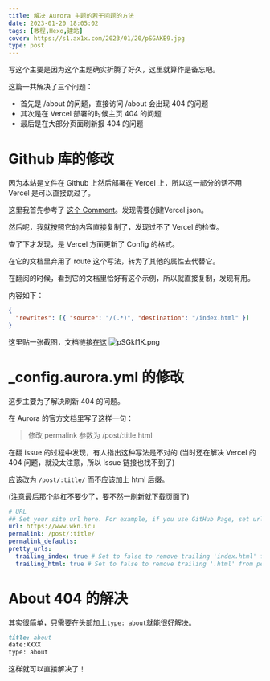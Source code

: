 ```yaml
---
title: 解决 Aurora 主题的若干问题的方法
date: 2023-01-20 18:05:02
tags: [教程,Hexo,建站]
cover: https://s1.ax1x.com/2023/01/20/pSGAKE9.jpg
type: post
---
```


写这个主要是因为这个主题确实折腾了好久，这里就算作是备忘吧。  

这篇一共解决了三个问题：

- 首先是 /about 的问题，直接访问 /about 会出现 404 的问题
- 其次是在 Vercel 部署的时候主页 404 的问题
- 最后是在大部分页面刷新报 404 的问题

# Github 库的修改  

因为本站是文件在 Github 上然后部署在 Vercel 上，所以这一部分的话不用 Vercel 是可以直接跳过了。  

这里我首先参考了 [这个 Comment][Comment1]。发现需要创建Vercel.json。  

然后呢，我就按照它的内容直接复制了，发现过不了 Vercel 的检查。  

查了下才发现，是 Vercel 方面更新了 Config 的格式。

在它的文档里弃用了 route 这个写法，转为了其他的属性去代替它。  

在翻阅的时候，看到它的文档里恰好有这个示例，所以就直接复制，发现有用。

内容如下：

```json
{
  "rewrites": [{ "source": "/(.*)", "destination": "/index.html" }]
}

```

这里贴一张截图，文档链接[在这][Vercel-doc]
![pSGkf1K.png][doc-pic]

# _config.aurora.yml 的修改

这步主要为了解决刷新 404 的问题。

在 Aurora 的官方文档里写了这样一句：

> 修改 permalink 参数为 /post/:title.html

在翻 issue 的过程中发现，有人指出这种写法是不对的 (当时还在解决 Vercel 的 404 问题，就没太注意，所以 Issue 链接也找不到了)

应该改为 `/post/:title/` 而不应该加上 html 后缀。

(注意最后那个斜杠不要少了，要不然一刷新就下载页面了)


```yml
# URL
## Set your site url here. For example, if you use GitHub Page, set url as 'https://username.github.io/project'
url: https://www.wkn.icu
permalink: /post/:title/
permalink_defaults:
pretty_urls:
  trailing_index: true # Set to false to remove trailing 'index.html' from permalinks
  trailing_html: true # Set to false to remove trailing '.html' from permalinks

```

# About 404 的解决

其实很简单，只需要在头部加上`type: about`就能很好解决。

````markdown
title: about
date:XXXX
type: about
````
这样就可以直接解决了！


[Comment1]: https://github.com/auroral-ui/hexo-theme-aurora/issues/78#issuecomment-844790557
[Vercel-doc]: https://vercel.com/docs/project-configuration#legacy/routes
[doc-pic]: https://s1.ax1x.com/2023/01/20/pSGkf1K.png
